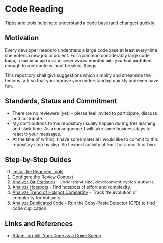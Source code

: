 # Code Reading

Tipps and tools helping to understand a code base (and changes) quickly.

## Motivation

Every developer needs to understand a large code base at least every time she enters a new job or project. For a common
considerably large code base, it can take up to six or even twelve months until you feel confident enough to contribute
without breaking things.

This repository shall give suggestions which simplify and streamline the tedious task so that you improve your
understanding quickly and even have fun.

## Standards, Status and Commitment

- There are no reviewers (yet) - please feel invited to participate, discuss and contribute.
- My contributions to this repository usually happen during free learning and slack time. As a consequence, I will take some business days to react to your messages.
- At the time of writing, I have some material I would like to commit to this repository step by step. So I expect activity at least for a month or two.

## Step-by-Step Guides

0. [Install the Required Tools](prerequisites.md)
1. [Configure the Review Context](configure-review-context.md)
2. [Analyze Git Statistics](analyze-git-stats.md) - Understand size, development cycles, authors.
3. [Analyze Hotspots](analyze-hotspots.md) - Find hotspots of effort and complexity.
4. [Analyze Trend of Hotspot Complexity](analyze-complexity-trend.md) - Track the evolution of complexity for hotspots.
5. [Analyze Duplicated Code](analyze-duplicated-code.md) - Run the Copy-Paste Detector (CPD) to find code duplication.

## Links and References

- [Adam Tornhill: Your Code as a Crime Scene](https://pragprog.com/titles/atcrime/your-code-as-a-crime-scene/)
